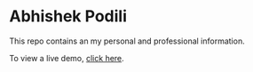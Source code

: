 # Abhishek Podili

This repo contains an my personal and professional information.

To view a live demo, [click here](https://abhishekpodili.github.io/AbhishekPodili/).

<!-- Looking for a blog template? Checkout [DevBlog](https://github.com/RyanFitzgerald/devblog). -->
